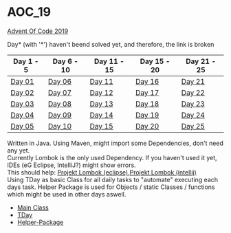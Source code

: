 # AOC_19
[Advent Of Code 2019](https://adventofcode.com/2019)

Day* (with '*') haven't beend solved yet, and therefore, the link is broken

| Day 1 - 5  | Day 6 - 10 | Day 11 - 15 | Day 15 - 20 | Day 21 - 25| 
| ------------- | ------------- |  ------------- |  ------------- |  ------------- |
| [Day 01](https://github.com/DaFunkl/AOC_19/blob/master/src/main/java/de/monx/aoc19/daily_tasks/t01/T01.java) | [Day 06](https://github.com/DaFunkl/AOC_19/blob/master/src/main/java/de/monx/aoc19/daily_tasks/t06/T06.java) | [Day 11](https://github.com/DaFunkl/AOC_19/blob/master/src/main/java/de/monx/aoc19/daily_tasks/t11/T11.java)  | [Day 16](https://github.com/DaFunkl/AOC_19/blob/master/src/main/java/de/monx/aoc19/daily_tasks/t16/T16.java)  | [Day 21](https://github.com/DaFunkl/AOC_19/blob/master/src/main/java/de/monx/aoc19/daily_tasks/t21/T21.java) |
| [Day 02](https://github.com/DaFunkl/AOC_19/blob/master/src/main/java/de/monx/aoc19/daily_tasks/t02/T02.java) | [Day 07](https://github.com/DaFunkl/AOC_19/blob/master/src/main/java/de/monx/aoc19/daily_tasks/t07/T07.java) | [Day 12](https://github.com/DaFunkl/AOC_19/blob/master/src/main/java/de/monx/aoc19/daily_tasks/t12/T12.java)  | [Day 17](https://github.com/DaFunkl/AOC_19/blob/master/src/main/java/de/monx/aoc19/daily_tasks/t17/T17.java)  | [Day 22](https://github.com/DaFunkl/AOC_19/blob/master/src/main/java/de/monx/aoc19/daily_tasks/t22/T22.java) |
| [Day 03](https://github.com/DaFunkl/AOC_19/blob/master/src/main/java/de/monx/aoc19/daily_tasks/t03/T03.java) | [Day 08](https://github.com/DaFunkl/AOC_19/blob/master/src/main/java/de/monx/aoc19/daily_tasks/t08/T08.java) | [Day 13](https://github.com/DaFunkl/AOC_19/blob/master/src/main/java/de/monx/aoc19/daily_tasks/t13/T13.java)  | [Day 18](https://github.com/DaFunkl/AOC_19/blob/master/src/main/java/de/monx/aoc19/daily_tasks/t18/T18.java)  | [Day 23](https://github.com/DaFunkl/AOC_19/blob/master/src/main/java/de/monx/aoc19/daily_tasks/t23/T23.java) |
| [Day 04](https://github.com/DaFunkl/AOC_19/blob/master/src/main/java/de/monx/aoc19/daily_tasks/t04/T04.java) | [Day 09](https://github.com/DaFunkl/AOC_19/blob/master/src/main/java/de/monx/aoc19/daily_tasks/t09/T09.java) | [Day 14](https://github.com/DaFunkl/AOC_19/blob/master/src/main/java/de/monx/aoc19/daily_tasks/t14/T14.java)  | [Day 19](https://github.com/DaFunkl/AOC_19/blob/master/src/main/java/de/monx/aoc19/daily_tasks/t19/T19.java)  | [Day 24](https://github.com/DaFunkl/AOC_19/blob/master/src/main/java/de/monx/aoc19/daily_tasks/t24/T24.java) |
| [Day 05](https://github.com/DaFunkl/AOC_19/blob/master/src/main/java/de/monx/aoc19/daily_tasks/t05/T05.java) | [Day 10](https://github.com/DaFunkl/AOC_19/blob/master/src/main/java/de/monx/aoc19/daily_tasks/t10/T10.java) | [Day 15](https://github.com/DaFunkl/AOC_19/blob/master/src/main/java/de/monx/aoc19/daily_tasks/t15/T15.java)  | [Day 20](https://github.com/DaFunkl/AOC_19/blob/master/src/main/java/de/monx/aoc19/daily_tasks/t20/T20.java)  | [Day 25](https://github.com/DaFunkl/AOC_19/blob/master/src/main/java/de/monx/aoc19/daily_tasks/t25/T25.java) |

Written in Java. Using Maven, might import some Dependencies, don't need any yet.  
Currently Lombok is the only used Dependency. If you haven't used it yet, IDEs (eG Eclipse, IntelliJ?) might show errors.  
This should help: [Projekt Lombok (eclipse)](https://projectlombok.org/setup/eclipse),[Projekt Lombok (intellij)](https://projectlombok.org/setup/intellij)  
Using TDay as basic Class for all daily tasks to "automate" executing each days task.
Helper Package is used for Objects / static Classes / functions which might be used in other days aswell.
* [Main Class](https://github.com/DaFunkl/AOC_19/blob/master/src/main/java/de/monx/aoc19/App.java)
* [TDay](https://github.com/DaFunkl/AOC_19/blob/master/src/main/java/de/monx/aoc19/helper/TDay.java)
* [Helper-Package](https://github.com/DaFunkl/AOC_19/tree/master/src/main/java/de/monx/aoc19/helper)
